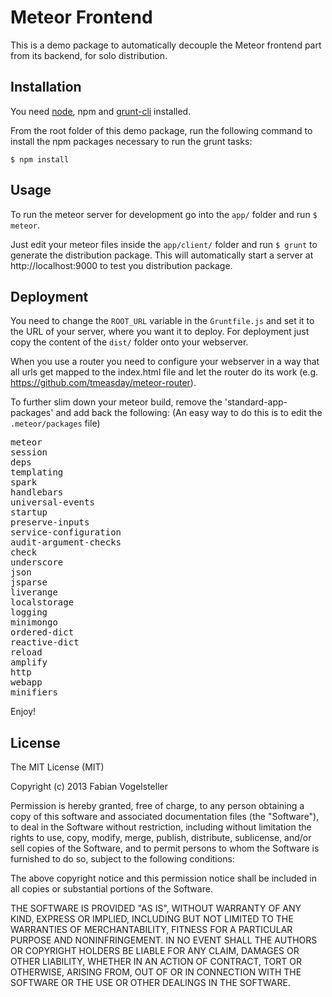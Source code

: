 Meteor Frontend
===============

This is a demo package to automatically decouple the Meteor frontend part from its backend, for solo distribution.


Installation
------------

You need [node](http://nodejs.org/), npm and [grunt-cli](http://gruntjs.com/getting-started) installed.

From the root folder of this demo package, run the following command to install the npm packages necessary to run the grunt tasks:

    $ npm install


Usage
-----

To run the meteor server for development go into the `app/` folder and run `$ meteor`.

Just edit your meteor files inside the `app/client/` folder and run `$ grunt` to generate the distribution package.
This will automatically start a server at http://localhost:9000 to test you distribution package.


Deployment
----------

You need to change the `ROOT_URL` variable in the `Gruntfile.js` and set it to the URL of your server, where you want it to deploy.
For deployment just copy the content of the `dist/` folder onto your webserver.

When you use a router you need to configure your webserver in a way that all urls get mapped to the index.html file and let the router do its work (e.g. https://github.com/tmeasday/meteor-router).

To further slim down your meteor build, remove the 'standard-app-packages' and add back the following:
(An easy way to do this is to edit the `.meteor/packages` file)

<pre>
meteor
session
deps
templating
spark
handlebars
universal-events
startup
preserve-inputs
service-configuration
audit-argument-checks
check
underscore
json
jsparse
liverange
localstorage
logging
minimongo
ordered-dict
reactive-dict
reload
amplify
http
webapp
minifiers
</pre>


Enjoy!

License
-------

The MIT License (MIT)

Copyright (c) 2013 Fabian Vogelsteller

Permission is hereby granted, free of charge, to any person obtaining a copy
of this software and associated documentation files (the "Software"), to deal
in the Software without restriction, including without limitation the rights
to use, copy, modify, merge, publish, distribute, sublicense, and/or sell
copies of the Software, and to permit persons to whom the Software is
furnished to do so, subject to the following conditions:

The above copyright notice and this permission notice shall be included in
all copies or substantial portions of the Software.

THE SOFTWARE IS PROVIDED "AS IS", WITHOUT WARRANTY OF ANY KIND, EXPRESS OR
IMPLIED, INCLUDING BUT NOT LIMITED TO THE WARRANTIES OF MERCHANTABILITY,
FITNESS FOR A PARTICULAR PURPOSE AND NONINFRINGEMENT. IN NO EVENT SHALL THE
AUTHORS OR COPYRIGHT HOLDERS BE LIABLE FOR ANY CLAIM, DAMAGES OR OTHER
LIABILITY, WHETHER IN AN ACTION OF CONTRACT, TORT OR OTHERWISE, ARISING FROM,
OUT OF OR IN CONNECTION WITH THE SOFTWARE OR THE USE OR OTHER DEALINGS IN
THE SOFTWARE.